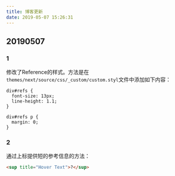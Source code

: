 ```yaml
---
title: 博客更新
date: 2019-05-07 15:26:31
---
```


## 20190507

### 1
修改了Reference的样式。方法是在`themes/next/source/css/_custom/custom.styl`文件中添加如下内容：

```styl
div#refs {
  font-size: 13px;
  line-height: 1.1;
}

div#refs p {
  margin: 0;
}
```

### 2

通过上标提供短的参考信息的方法：

```html
<sup title="Hover Text">?</sup>
```
